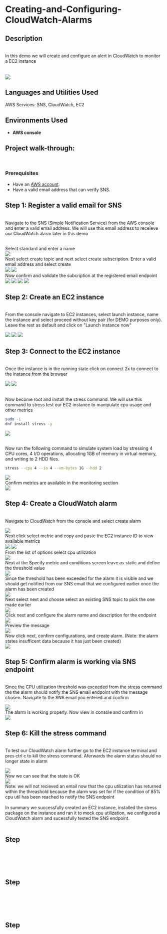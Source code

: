 # Creating-and-Configuring-CloudWatch-Alarms 
<h2>Description</h2>
<br/> In this demo we will create and configure an alert in CloudWatch to monitor a EC2 instance 
<br />
<br/> <br/>
<img src="https://github.com/user-attachments/assets/2268ab00-acdb-457f-9edc-986dcac9a89e"/>


<h2>Languages and Utilities Used</h2>

AWS Services: SNS, CloudWatch, EC2 

<h2>Environments Used </h2>

- <b>AWS console </b>

<h2>Project walk-through:</h2>
<br/>
<p align="center">


### **Prerequisites**  
- Have an [AWS account](https://aws.amazon.com/console/).   
- Have a valid email address that can verify SNS.



## Step 1: Register a valid email for SNS

<br/> Navigate to the SNS (Simple Notification Service) from the AWS console and enter a valid email address. We will use this email address to receieve our CloudWatch alarm later in this demo <br/> 

<br/> Select standard and enter a name <br/>
<img src="https://github.com/user-attachments/assets/7aaf3fe9-cd97-4a96-b158-19d547abfe42"/>
<br/> Next select create topic and next select create subscription. Enter a valid email address and select create <br/>
<img src="https://github.com/user-attachments/assets/9c49ee83-c3ef-4c01-b94c-0cabec572926"/>
<img src="https://github.com/user-attachments/assets/2f7f69bd-97ac-4ea2-b451-daafbc901c5d"/>
<br/> Now confirm and validate the subcription at the registered email endpoint <br/>
<img src="https://github.com/user-attachments/assets/cd692806-c1d7-466b-89b9-b78d8abcab6c"/>
<img src="https://github.com/user-attachments/assets/edd0a2f5-63ea-4ff7-8b61-d0aadbd61864"/>
<img src="https://github.com/user-attachments/assets/60648dfb-6873-4ce0-a1a4-12a23b0505d7"/>
<img src="https://github.com/user-attachments/assets/5405802b-3ea5-40f6-a944-212c18d09491"/>

 ##  Step 2: Create an EC2 instance

<br/> From the console navigate to EC2 instances, select launch instance, name the instance and select proceed without key pair (for DEMO purposes only). Leave the rest as default and click on "Launch instance now" <br/>

<img src="https://github.com/user-attachments/assets/30d79de1-a760-4e4b-9837-027e55357864"/>
<img src="https://github.com/user-attachments/assets/9924475c-a8b5-462e-bada-232fd7a5036f"/>
<img src="https://github.com/user-attachments/assets/637afb5f-19de-49af-9667-89d2bc1b6815"/>


## Step 3: Connect to the EC2 instance 

<br/> Once the instance is in the running state click on connect 2x to connect to the instance from the browser <br/>

<img src="https://github.com/user-attachments/assets/c2734f95-913c-4fd4-8be8-1b541dbd7d00"/>
<img src="https://github.com/user-attachments/assets/36a75324-51e9-415a-98de-4440b307daa6"/>

<br/> Now become root and install the stress command. We will use this command to stress test our EC2 instance to manipulate cpu usage and other metrics <br/>

```Bash
sudo -i
dnf install stress -y
```

<img src="https://github.com/user-attachments/assets/15b811d8-2ef5-41d3-9eaf-df1847364d89"/>

<br/> Now run the following command to simulate system load by stressing 4 CPU cores, 4 I/O operations, allocating 1GB of memory in virtual memory, and writing to 2 HDD files. <br/>

```Bash
stress --cpu 4 --io 4 --vm-bytes 1G --hdd 2
```

<img src="https://github.com/user-attachments/assets/87aa3c1b-d07e-41ab-a35c-55bb4ad2d9b4"/>
<br/> Confirm metrics are available in the monitoring section <br/>
<img src="https://github.com/user-attachments/assets/578d92dc-fa60-4b86-9cbf-023e8f5d7f47"/>

## Step 4: Create a CloudWatch alarm

<br/> Navigate to CloudWatch from the console and select create alarm <br/>

<img src="https://github.com/user-attachments/assets/d7a77102-5fad-4e2b-b732-41b233ec7475"/>
<br/> Next click select metric and copy and paste the EC2 instance ID to view available metrics <br/>
<img src="https://github.com/user-attachments/assets/1a023c57-9606-43ef-9c96-2dd26237ac5d"/>
<img src="https://github.com/user-attachments/assets/87468378-20a9-4188-8162-17df1886b165"/>
<br/> From the list of options select cpu utilization <br/>
<img src="https://github.com/user-attachments/assets/5089c4aa-5e01-4d87-8de2-cda403979609"/>
<br/> Next at the Specify metric and conditions screen leave as static and define the threshold value <br/>

<img src="https://github.com/user-attachments/assets/9673ffe4-abe9-4190-a1eb-64d6c4081682"/>
<br/> Since the threshold has been exceeded for the alarm it is visible and we should get notified from our SNS email that we configured earlier once the alarm has been created <br/>
<img src="https://github.com/user-attachments/assets/802c1248-33b8-4f5f-baa6-45e5bea1c69c"/>
<br/> Next select next and choose select an existing SNS topic to pick the one made earlier <br/>
<img src="https://github.com/user-attachments/assets/a608b7d3-be0d-4331-8af6-019818a21d8e"/>
<br/> Click next and configure the alarm name and description for the endpoint <br/> 
<img src="https://github.com/user-attachments/assets/67bf777f-3ffa-4dfe-9c65-f4515f93c9a8"/>
<br/> Preview the message <br/>
<img src="https://github.com/user-attachments/assets/0bfe86cc-5aaf-4148-a0e1-291c0a809ea7"/>
<br/> Now click next, confirm configurations, and create alarm. (Note: the alarm states insufficent data because it has just been created) <br/>
<img src="https://github.com/user-attachments/assets/c26818cf-ac26-4105-8ed8-c9da82645f35"/>

## Step 5: Confirm alarm is working via SNS endpoint

<br/> Since the CPU utilization threshold was exceeded from the stress command the the alarm should notify the SNS email endpoint with the message chosen. Navigate to the SNS email you entered and confirm <br/>

<img src="https://github.com/user-attachments/assets/bf6e63de-9002-4d7a-86db-85bf2990adc1"/>
<br/> The alarm is working properly. Now view in console and confirm in <br/>
<img src="https://github.com/user-attachments/assets/444436de-95b4-44df-b7de-b33673370798"/>


## Step 6: Kill the stress command 

<br/> To test our CloudWatch alarm further go to the EC2 instance terminal and pres ctrl c to kill the stress command. Aferwards the alarm status should no longer state in alarm  <br/>

<img src="https://github.com/user-attachments/assets/309a0c49-7605-4803-9152-e8fbef4b32ac"/>
<br/> Now we can see that the state is OK <br/>
<img src="https://github.com/user-attachments/assets/80c7f6e8-81ce-4a11-a772-9038b0c96fd4"/>
<br/> Note: we will not recieved an email now that the cpu utilization has returned within the threashold because the alarm was set for if the condition of 85% cpu util has been reached to notify the SNS endpoint <br/>
<br/> In summary we successfully created an EC2 instance, installed the stress package on the instance and ran it to mock cpu utilization, we configured a CloudWatch alarm and sucessfully tested the SNS endpoint. <br/> 

<img src=""/>
<img src=""/>
<img src=""/>


<img src=""/>
<img src=""/>
<img src=""/>
<img src=""/>

## Step

<br/> <br/>

<img src=""/>
<img src=""/>
<img src=""/>
<img src=""/>
<img src=""/>

## Step

<br/> <br/>

<img src=""/>
<img src=""/>
<img src=""/>
<img src=""/>
<img src=""/>

## Step

<br/> <br/>

<img src=""/>
<img src=""/>
<img src=""/>
<img src=""/>
<img src=""/>
